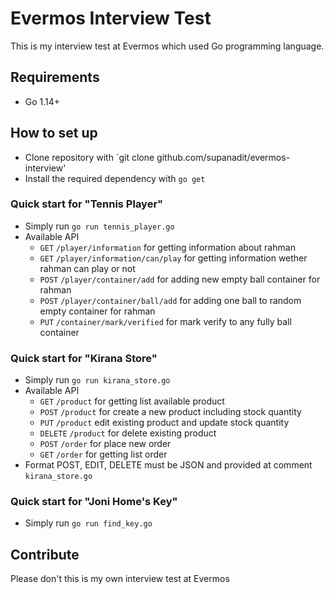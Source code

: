 # Evermos Interview Test

This is my interview test at Evermos which used Go programming language.

## Requirements
- Go 1.14+

## How to set up
- Clone repository with `git clone github.com/supanadit/evermos-interview'
- Install the required dependency with `go get`

### Quick start for "Tennis Player"
- Simply run `go run tennis_player.go`
- Available API
    - `GET` `/player/information` for getting information about rahman
    - `GET` `/player/information/can/play` for getting information wether rahman can play or not
    - `POST` `/player/container/add` for adding new empty ball container for rahman
    - `POST` `/player/container/ball/add` for adding one ball to random empty container for rahman
    - `PUT` `/container/mark/verified` for mark verify to any fully ball container
    
### Quick start for "Kirana Store"
- Simply run `go run kirana_store.go`
- Available API
    - `GET` `/product` for getting list available product
    - `POST` `/product` for create a new product including stock quantity
    - `PUT` `/product` edit existing product and update stock quantity
    - `DELETE` `/product` for delete existing product
    - `POST` `/order` for place new order
    - `GET` `/order` for getting list order
- Format POST, EDIT, DELETE must be JSON and provided at comment `kirana_store.go`
    
### Quick start for "Joni Home's Key"
- Simply run `go run find_key.go`

## Contribute
Please don't this is my own interview test at Evermos